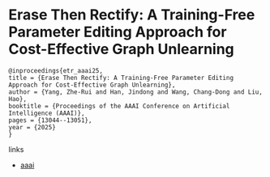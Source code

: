 # Erase Then Rectify: A Training-Free Parameter Editing Approach for Cost-Effective Graph Unlearning

```
@inproceedings{etr_aaai25,
title = {Erase Then Rectify: A Training-Free Parameter Editing Approach for Cost-Effective Graph Unlearning},
author = {Yang, Zhe-Rui and Han, Jindong and Wang, Chang-Dong and Liu, Hao},
booktitle = {Proceedings of the AAAI Conference on Artificial Intelligence (AAAI)},
pages = {13044--13051},
year = {2025}
}
```

links
- [aaai](https://ojs.aaai.org/index.php/AAAI/article/view/33423)

